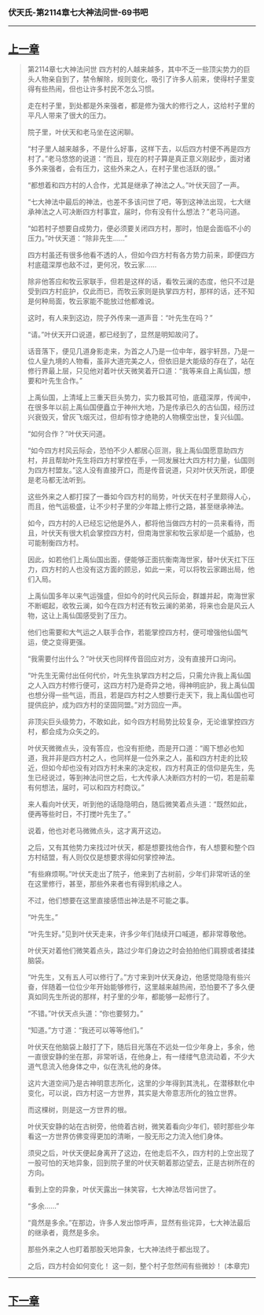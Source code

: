 ### 伏天氏-第2114章七大神法问世-69书吧

--------
[上一章](./693af7eb1285088e8464222cf3404692.md)
--------


>
>
>
>第2114章七大神法问世
>四方村的人越来越多，其中不乏一些顶尖势力的巨头人物亲自到了，禁令解除，规则变化，吸引了许多人前来，使得村子里变得有些热闹，但也让许多村民不怎么习惯。
>
>走在村子里，到处都是外来强者，都是修为强大的修行之人，这给村子里的平凡人带来了很大的压力。
>
>院子里，叶伏天和老马坐在这闲聊。
>
>“村子里人越来越多，不是什么好事，这样下去，以后四方村便不再是四方村了。”老马悠悠的说道：“而且，现在的村子算是真正意义刚起步，面对诸多外来强者，会有压力，这些外来之人，在村子里也活跃的很。”
>
>“都想着和四方村的人合作，尤其是继承了神法之人。”叶伏天回了一声。
>
>“七大神法中最后的神法，也差不多该问世了吧，等到这神法出现，七大继承神法之人可决断四方村事宜，届时，你有没有什么想法？”老马问道。
>
>“如若村子想要自成势力，便必须要关闭四方村，那时，怕是会面临不小的压力。”叶伏天道：“除非先生……”
>
>四方村虽还有很多他看不透的人，但如今四方村有各方势力前来，即便四方村底蕴深厚也敌不过，更何况，牧云家……
>
>除非他答应和牧云家联手，但若是这样的话，看牧云澜的态度，他只不过是受到四方村庇护，仅此而已，而牧云家则是执掌四方村，那样的话，还不知是何种局面，牧云家能不能放过他都难说。
>
>这时，有人来到这边，院子外传来一道声音：“叶先生在吗？”
>
>“请。”叶伏天开口说道，都已经到了，显然是明知故问了。
>
>话音落下，便见几道身影走来，为首之人乃是一位中年，器宇轩昂，乃是一位人皇九境的人物看，虽非大道完美之人，但依旧是大能级的存在了，站在修行界最上层，只见他对着叶伏天微笑着开口道：“我等来自上禹仙国，想要和叶先生合作。”
>
>上禹仙国，上清域上三重天巨头势力，实力极其可怕，底蕴深厚，传闻中，在很多年以前上禹仙国便矗立于神州大地，乃是传承已久的古仙国，经历过兴衰毁灭，曾灰飞烟灭过，但却有惊才绝艳的人物横空出世，复兴仙国。
>
>“如何合作？”叶伏天问道。
>
>“如今四方村风云际会，恐怕不少人都居心叵测，我上禹仙国愿意助四方村，并且帮助叶先生将四方村掌控在手，一同发展壮大四方村力量，仙国则为四方村盟友。”这人没有直接开口，而是传音说道，只对叶伏天所说，即便是老马都无法听到。
>
>这些外来之人都打探了一番如今四方村的局势，叶伏天在村子里颇得人心，而且，他气运极盛，让不少村子里的少年踏上修行之路，甚至继承神法。
>
>如今，四方村的人已经忘记他是外人，都将他当做四方村的一员来看待，而且，叶伏天有很大机会掌控四方村，但南海世家和牧云家却是一个威胁，也可能制衡四方村。
>
>因此，如若他们上禹仙国出面，便能够正面抗衡南海世家，替叶伏天扛下压力，四方村的人也没有这方面的顾忌，如此一来，可以将牧云家踢出局，他们入局。
>
>上禹仙国多年以来气运强盛，但如今的时代风云际会，群雄并起，南海世家不断崛起，收牧云澜，如今在四方村还有牧云澜的弟弟，将来也会是风云人物，这让上禹仙国感受到了压力。
>
>他们也需要和大气运之人联手合作，若能掌控四方村，便可增强他仙国气运，使之变得更强。
>
>“我需要付出什么？”叶伏天也同样传音回应对方，没有直接开口询问。
>
>“叶先生无需付出任何代价，叶先生执掌四方村之后，只需允许我上禹仙国之人入四方村修行便可，这四方村乃是奇异之地，得神明庇护，我上禹仙国也想分得一些气运，而且，若是四方村之人想要行走天下，我上禹仙国也可提供庇护，成为四方村的坚固同盟。”对方回应一声。
>
>非顶尖巨头级势力，不敢如此，如今四方村局势比较复杂，无论谁掌控四方村，都会成为众矢之的。
>
>叶伏天微微点头，没有答应，也没有拒绝，而是开口道：“阁下想必也知道，我并非是四方村之人，也同样是一位外来之人，虽和四方村走的比较近，但如今却也没有对四方村未来的决定权，四方村真正的信仰是先生，先生已经说过，等到神法问世之后，七大传承人决断四方村的一切，若是前辈有何想法，届时，可以和四方村商议。”
>
>来人看向叶伏天，听到他的话隐隐明白，随后微笑着点头道：“既然如此，便再等些时日，不打搅叶先生了。”
>
>说着，他也对老马微微点头，这才离开这边。
>
>之后，又有其他势力来找过叶伏天，都是想要找他合作，有人想要和整个四方村结盟，有人则仅仅是想要求得如何掌控神法。
>
>“有些麻烦啊。”叶伏天走出了院子，他来到了古树前，少年们非常听话的坐在这里修行，甚至，那些外来者也有得到机缘之人。
>
>不过，他们想要在这里直接感悟出神法是不可能之事。
>
>“叶先生。”
>
>“叶先生好。”见到叶伏天走来，许多少年们陆续开口喊道，都非常尊敬他。
>
>叶伏天对着他们微笑着点头，路过少年们身边之时会拍拍他们肩膀或者揉揉脑袋。
>
>“叶先生，又有五人可以修行了。”方寸来到叶伏天身边，他感觉隐隐有些兴奋，伴随着一位位少年开始能够修行，这里越来越热闹，恐怕要不了多久便真如同先生所说的那样，村子里的少年，都能够一起修行了。
>
>“不错。”叶伏天点头道：“你也要努力。”
>
>“知道。”方寸道：“我还可以等等他们。”
>
>叶伏天在他脑袋上敲打了下，随后目光落在不远处一位少年身上，多余，他一直很安静的坐在那，非常听话，在他身上，有一缕缕气息流动着，不少大道气息流入他身体之中，似在洗礼他的身体。
>
>这片大道空间乃是古神明意志所化，这里的少年得到其洗礼，在潜移默化中变化，可以说，四方村这一方世界，其实是大帝意志所化的独立世界。
>
>而这棵树，则是这一方世界的根。
>
>叶伏天安静的站在古树旁，他倚着古树，微笑着看向少年们，顿时那些少年看这一方世界仿佛变得更加的清晰，一股无形之力流入他们身体。
>
>须臾之后，叶伏天便起身离开了这边，在他走后不久，四方村的上空出现了一股可怕的天地异象，回到院子里的叶伏天朝着那边望去，正是古树所在的方向。
>
>看到上空的异象，叶伏天露出一抹笑容，七大神法尽皆问世了。
>
>“多余……”
>
>“竟然是多余。”在那边，许多人发出惊呼声，显然有些诧异，七大神法最后的继承者，竟然是多余。
>
>那些外来之人也盯着那股天地异象，七大神法终于都出现了。
>
>之后，四方村会如何变化！
>这一刻，整个村子忽然间有些微妙！
>(本章完)
>
>

--------
[下一章](./004f0ee6afa64409facce99418d80847.md)
--------
